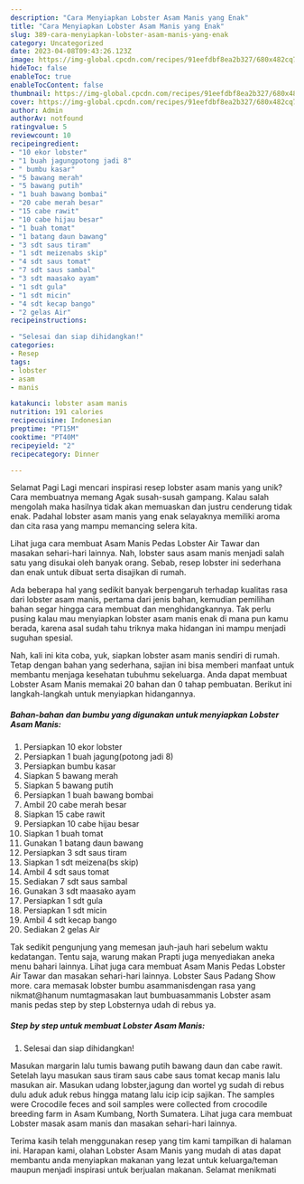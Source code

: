 ```yaml
---
description: "Cara Menyiapkan Lobster Asam Manis yang Enak"
title: "Cara Menyiapkan Lobster Asam Manis yang Enak"
slug: 389-cara-menyiapkan-lobster-asam-manis-yang-enak
category: Uncategorized
date: 2023-04-08T09:43:26.123Z
image: https://img-global.cpcdn.com/recipes/91eefdbf8ea2b327/680x482cq70/lobster-asam-manis-foto-resep-utama.jpg
hideToc: false
enableToc: true
enableTocContent: false
thumbnail: https://img-global.cpcdn.com/recipes/91eefdbf8ea2b327/680x482cq70/lobster-asam-manis-foto-resep-utama.jpg
cover: https://img-global.cpcdn.com/recipes/91eefdbf8ea2b327/680x482cq70/lobster-asam-manis-foto-resep-utama.jpg
author: Admin
authorAv: notfound
ratingvalue: 5
reviewcount: 10
recipeingredient:
- "10 ekor lobster"
- "1 buah jagungpotong jadi 8"
- " bumbu kasar"
- "5 bawang merah"
- "5 bawang putih"
- "1 buah bawang bombai"
- "20 cabe merah besar"
- "15 cabe rawit"
- "10 cabe hijau besar"
- "1 buah tomat"
- "1 batang daun bawang"
- "3 sdt saus tiram"
- "1 sdt meizenabs skip"
- "4 sdt saus tomat"
- "7 sdt saus sambal"
- "3 sdt maasako ayam"
- "1 sdt gula"
- "1 sdt micin"
- "4 sdt kecap bango"
- "2 gelas Air"
recipeinstructions:

- "Selesai dan siap dihidangkan!"
categories:
- Resep
tags:
- lobster
- asam
- manis

katakunci: lobster asam manis 
nutrition: 191 calories
recipecuisine: Indonesian
preptime: "PT15M"
cooktime: "PT40M"
recipeyield: "2"
recipecategory: Dinner

---
```



Selamat Pagi Lagi mencari inspirasi resep lobster asam manis yang unik? Cara membuatnya memang Agak susah-susah gampang. Kalau salah mengolah maka hasilnya tidak akan memuaskan dan justru cenderung tidak enak. Padahal lobster asam manis yang enak selayaknya memiliki aroma dan cita rasa yang mampu memancing selera kita.


Lihat juga cara membuat Asam Manis Pedas Lobster Air Tawar dan masakan sehari-hari lainnya. Nah, lobster saus asam manis menjadi salah satu yang disukai oleh banyak orang. Sebab, resep lobster ini sederhana dan enak untuk dibuat serta disajikan di rumah.

Ada beberapa hal yang sedikit banyak berpengaruh terhadap kualitas rasa dari lobster asam manis, pertama dari jenis bahan, kemudian pemilihan bahan segar hingga cara membuat dan menghidangkannya. Tak perlu pusing kalau mau menyiapkan lobster asam manis enak di mana pun kamu berada, karena asal sudah tahu triknya maka hidangan ini mampu menjadi suguhan spesial.


Nah, kali ini kita coba, yuk, siapkan lobster asam manis sendiri di rumah. Tetap dengan bahan yang sederhana, sajian ini bisa memberi manfaat untuk membantu menjaga kesehatan tubuhmu sekeluarga. Anda dapat membuat Lobster Asam Manis memakai 20 bahan dan 0 tahap pembuatan. Berikut ini langkah-langkah untuk menyiapkan hidangannya.

<!--inarticleads1-->

##### Bahan-bahan dan bumbu yang digunakan untuk menyiapkan Lobster Asam Manis:

1. Persiapkan 10 ekor lobster
1. Persiapkan 1 buah jagung(potong jadi 8)
1. Persiapkan  bumbu kasar
1. Siapkan 5 bawang merah
1. Siapkan 5 bawang putih
1. Persiapkan 1 buah bawang bombai
1. Ambil 20 cabe merah besar
1. Siapkan 15 cabe rawit
1. Persiapkan 10 cabe hijau besar
1. Siapkan 1 buah tomat
1. Gunakan 1 batang daun bawang
1. Persiapkan 3 sdt saus tiram
1. Siapkan 1 sdt meizena(bs skip)
1. Ambil 4 sdt saus tomat
1. Sediakan 7 sdt saus sambal
1. Gunakan 3 sdt maasako ayam
1. Persiapkan 1 sdt gula
1. Persiapkan 1 sdt micin
1. Ambil 4 sdt kecap bango
1. Sediakan 2 gelas Air


Tak sedikit pengunjung yang memesan jauh-jauh hari sebelum waktu kedatangan. Tentu saja, warung makan Prapti juga menyediakan aneka menu bahari lainnya. Lihat juga cara membuat Asam Manis Pedas Lobster Air Tawar dan masakan sehari-hari lainnya. Lobster Saus Padang Show more. cara memasak lobster bumbu asammanisdengan rasa yang nikmat@hanum numtagmasakan laut bumbuasammanis Lobster asam manis pedas step by step Lobsternya udah di rebus ya. 

<!--inarticleads2-->

##### Step by step untuk membuat Lobster Asam Manis:


1. Selesai dan siap dihidangkan!

Masukan margarin lalu tumis bawang putih bawang daun dan cabe rawit. Setelah layu masukan saus tiram saus cabe saus tomat kecap manis lalu masukan air. Masukan udang lobster,jagung dan wortel yg sudah di rebus dulu aduk aduk rebus hingga matang lalu icip icip sajikan. The samples were Crocodile feces and soil samples were collected from crocodile breeding farm in Asam Kumbang, North Sumatera. Lihat juga cara membuat Lobster masak asam manis dan masakan sehari-hari lainnya. 

Terima kasih telah menggunakan resep yang tim kami tampilkan di halaman ini. Harapan kami, olahan Lobster Asam Manis yang mudah di atas dapat membantu anda menyiapkan makanan yang lezat untuk keluarga/teman maupun menjadi inspirasi untuk berjualan makanan. Selamat menikmati
